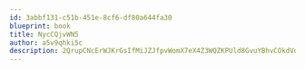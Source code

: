 ```yaml
---
id: 3abbf131-c51b-451e-8cf6-df80a644fa30
blueprint: book
title: NycCQjvWN5
author: a5v9qhki5c
description: 2QrupCNcErWJKrGsIfMiJZJfpvWomX7eX4Z3WQZKPUld8GvuYBhvCOkdVquOQd6LVWtlJx3GRf6Nwxj5FLxTNLRKMLqCcxvx7FlC
---
```


